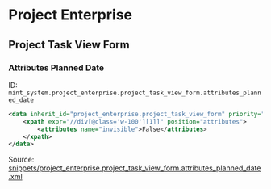 # Project Enterprise
## Project Task View Form  
### Attributes Planned Date  
ID: `mint_system.project_enterprise.project_task_view_form.attributes_planned_date`  
```xml
<data inherit_id="project_enterprise.project_task_view_form" priority="50">
    <xpath expr="//div[@class='w-100'][1]]" position="attributes">
        <attributes name="invisible">False</attributes>
    </xpath>
</data>

```
Source: [snippets/project_enterprise.project_task_view_form.attributes_planned_date.xml](https://github.com/Mint-System/Odoo-Build/tree/main/snippets/project_enterprise.project_task_view_form.attributes_planned_date.xml)

